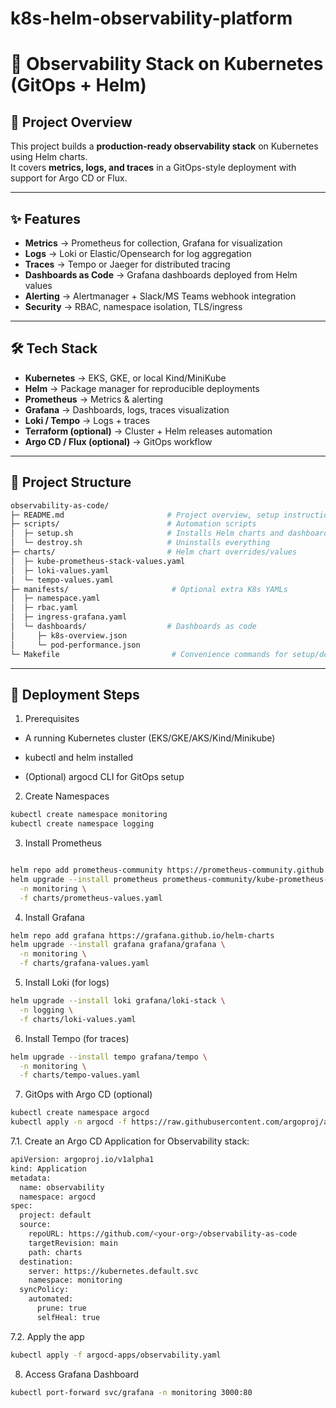 # k8s-helm-observability-platform

# 🚀 Observability Stack on Kubernetes (GitOps + Helm)

## 🔹 Project Overview
This project builds a **production-ready observability stack** on Kubernetes using Helm charts.  
It covers **metrics, logs, and traces** in a GitOps-style deployment with support for Argo CD or Flux.

---

## ✨ Features
- **Metrics** → Prometheus for collection, Grafana for visualization  
- **Logs** → Loki or Elastic/Opensearch for log aggregation  
- **Traces** → Tempo or Jaeger for distributed tracing  
- **Dashboards as Code** → Grafana dashboards deployed from Helm values  
- **Alerting** → Alertmanager + Slack/MS Teams webhook integration  
- **Security** → RBAC, namespace isolation, TLS/ingress  

---

## 🛠️ Tech Stack
- **Kubernetes** → EKS, GKE, or local Kind/MiniKube  
- **Helm** → Package manager for reproducible deployments  
- **Prometheus** → Metrics & alerting  
- **Grafana** → Dashboards, logs, traces visualization  
- **Loki / Tempo** → Logs + traces  
- **Terraform (optional)** → Cluster + Helm releases automation  
- **Argo CD / Flux (optional)** → GitOps workflow  

---

## 📂 Project Structure
```bash
observability-as-code/
├─ README.md                       # Project overview, setup instructions
├─ scripts/                        # Automation scripts
│  ├─ setup.sh                     # Installs Helm charts and dashboards
│  └─ destroy.sh                   # Uninstalls everything
├─ charts/                         # Helm chart overrides/values
│  ├─ kube-prometheus-stack-values.yaml
│  ├─ loki-values.yaml
│  └─ tempo-values.yaml
├─ manifests/                       # Optional extra K8s YAMLs
│  ├─ namespace.yaml
│  ├─ rbac.yaml
│  ├─ ingress-grafana.yaml
│  └─ dashboards/                  # Dashboards as code
│     ├─ k8s-overview.json
│     └─ pod-performance.json
└─ Makefile                         # Convenience commands for setup/destroy/port-forward


```
---

## 🚀 Deployment Steps

1. Prerequisites

- A running Kubernetes cluster (EKS/GKE/AKS/Kind/Minikube)

- kubectl and helm installed

- (Optional) argocd CLI for GitOps setup

2. Create Namespaces
```bash
kubectl create namespace monitoring
kubectl create namespace logging
```

3. Install Prometheus
```bash

helm repo add prometheus-community https://prometheus-community.github.io/helm-charts
helm upgrade --install prometheus prometheus-community/kube-prometheus-stack \
  -n monitoring \
  -f charts/prometheus-values.yaml

```
4. Install Grafana
```bash
helm repo add grafana https://grafana.github.io/helm-charts
helm upgrade --install grafana grafana/grafana \
  -n monitoring \
  -f charts/grafana-values.yaml
```

5. Install Loki (for logs)
```bash
helm upgrade --install loki grafana/loki-stack \
  -n logging \
  -f charts/loki-values.yaml
```
6. Install Tempo (for traces)
```bash
helm upgrade --install tempo grafana/tempo \
  -n monitoring \
  -f charts/tempo-values.yaml
```

7. GitOps with Argo CD (optional)
```bash
kubectl create namespace argocd
kubectl apply -n argocd -f https://raw.githubusercontent.com/argoproj/argo-cd/stable/manifests/install.yaml
```
7.1. Create an Argo CD Application for Observability stack:
```bash
apiVersion: argoproj.io/v1alpha1
kind: Application
metadata:
  name: observability
  namespace: argocd
spec:
  project: default
  source:
    repoURL: https://github.com/<your-org>/observability-as-code
    targetRevision: main
    path: charts
  destination:
    server: https://kubernetes.default.svc
    namespace: monitoring
  syncPolicy:
    automated:
      prune: true
      selfHeal: true
```
7.2. Apply the app
```bash
kubectl apply -f argocd-apps/observability.yaml
```
8. Access Grafana Dashboard
```bash
kubectl port-forward svc/grafana -n monitoring 3000:80
```